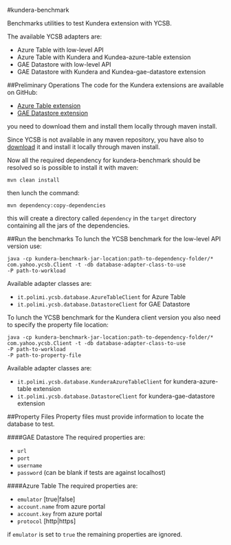 #kundera-benchmark

Benchmarks utilities to test Kundera extension with YCSB.

The available YCSB adapters are:

- Azure Table with low-level API
- Azure Table with Kundera and Kundea-azure-table extension
- GAE Datastore with low-level API
- GAE Datastore with Kundera and Kundea-gae-datastore extension

##Preliminary Operations
The code for the Kundera extensions are available on GitHub:

- [Azure Table extension](https://github.com/Arci/kundera-azure-table)
- [GAE Datastore extension](https://github.com/Arci/kundera-gae-datastore)

you need to download them and install them locally through maven install.

Since YCSB is not available in any maven repository, you have also to [download](https://github.com/brianfrankcooper/YCSB/) it and install it locally through maven install.

Now all the required dependency for kundera-benchmark should be resolved so is possible to install it with maven:

```
mvn clean install
```

then lunch the command:

```
mvn dependency:copy-dependencies
```
this will create a directory called `dependency` in the `target` directory containing all the jars of the dependencies.

##Run the benchmarks
To lunch the YCSB benchmark for the low-level API version use:

```
java -cp kundera-benchmark-jar-location:path-to-dependency-folder/*
com.yahoo.ycsb.Client -t -db database-adapter-class-to-use
-P path-to-workload
```

Available adapter classes are:

- `it.polimi.ycsb.database.AzureTableClient` for Azure Table
- `it.polimi.ycsb.database.DatastoreClient` for GAE Datastore

To lunch the YCSB benchmark for the Kundera client version you also need to specify the property file location:

```
java -cp kundera-benchmark-jar-location:path-to-dependency-folder/*
com.yahoo.ycsb.Client -t -db database-adapter-class-to-use
-P path-to-workload
-P path-to-property-file
```
Available adapter classes are:

- `it.polimi.ycsb.database.KunderaAzureTableClient` for  kundera-azure-table extension
- `it.polimi.ycsb.database.DatastoreClient` for kundera-gae-datastore extension

##Property Files
Property files must provide information to locate the database to test.

####GAE Datastore
The required properties are:

- `url`
- `port`
- `username`
- `password` (can be blank if tests are against localhost)

####Azure Table
The required properties are:

- `emulator` [true|false]
- `account.name` from azure portal
- `account.key` from azure portal
- `protocol` [http|https]

if `emulator` is set to `true` the remaining properties are ignored.
